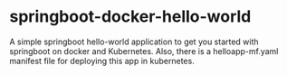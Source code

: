 # springboot-docker-hello-world
A simple springboot hello-world application to get you started with springboot on docker and Kubernetes.
Also, there is a helloapp-mf.yaml manifest file for deploying this app in kubernetes.
